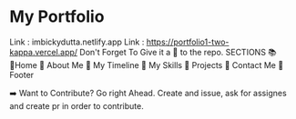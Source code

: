 # My Portfolio
Link : imbickydutta.netlify.app
Link : https://portfolio1-two-kappa.vercel.app/
Don't Forget To Give it a 🌟 to the repo.
SECTIONS 📚
💠Home
💠 About Me
💠 My Timeline
💠 My Skills
💠 Projects
💠 Contact Me
💠 Footer

➡️ Want to Contribute? Go right Ahead. Create and issue, ask for assignes and create pr in order to contribute.
